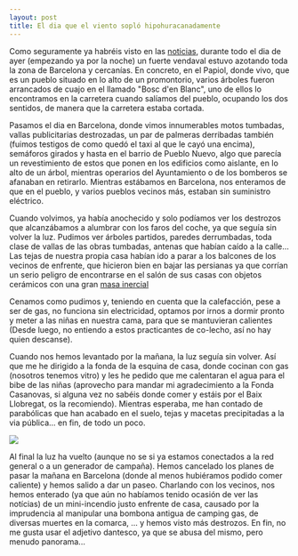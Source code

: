 ```yaml
---
layout: post
title: El dia que el viento sopló hipohuracanadamente
---
```


Como seguramente ya habréis visto en las [noticias](http://www.lavanguardia.es/sucesos/noticias/20090125/53625979013/catalunya-se-recupera-de-un-tragico-temporal-de-viento-que-se-lleva--siete-vidas.html), durante todo el dia de ayer (empezando ya por la noche) un fuerte vendaval estuvo azotando toda la zona de Barcelona y cercanías. En concreto, en el Papiol, donde vivo, que es un pueblo situado en lo alto de un promontorio, varios árboles fueron arrancados de cuajo en el llamado "Bosc d'en Blanc", uno de ellos lo encontramos en la carretera cuando salíamos del pueblo, ocupando los dos sentidos, de manera que la carretera estaba cortada.

 Pasamos el dia en Barcelona, donde vimos innumerables motos tumbadas, vallas publicitarias destrozadas, un par de palmeras derribadas también (fuimos testigos de como quedó el taxi al que le cayó una encima), semáforos girados y hasta en el barrio de Pueblo Nuevo, algo que parecía un revestimiento de estos que ponen en los edificios como aislante, en lo alto de un árbol, mientras operarios del Ayuntamiento  o de los bomberos se afanaban en retirarlo. Mientras estábamos en Barcelona, nos enteramos de que en el pueblo, y varios pueblos vecinos más, estaban sin suministro eléctrico.



 Cuando volvimos, ya había anochecido y solo podíamos ver los destrozos que alcanzábamos a alumbrar con los faros del coche, ya que seguía sin volver la luz. Pudimos ver árboles partidos, paredes derrumbadas, toda clase de vallas de las obras tumbadas, antenas que habían caído a la calle... Las tejas de nuestra propia casa habían ido a parar a los balcones de los vecinos de enfrente, que hicieron bien en bajar las persianas ya que corrían un serio peligro de encontrarse en el salón de sus casas con objetos cerámicos con una gran [masa inercial](http://es.wikipedia.org/wiki/Masa_inercial)

 Cenamos como pudimos y, teniendo en cuenta que la calefacción, pese a ser de gas, no funciona sin electricidad, optamos por irnos a dormir pronto y meter a las niñas en nuestra cama, para que se mantuvieran calientes (Desde luego, no entiendo a estos practicantes de co-lecho, así no hay quien descanse). 

 Cuando nos hemos levantado por la mañana, la luz seguía sin volver. Así que me he dirigido a la fonda de la esquina de casa, donde cocinan con gas (nosotros tenemos vitro) y les he pedido que me calentaran el agua para el bibe de las niñas (aprovecho para mandar mi agradecimiento a la Fonda Casanovas, si alguna vez no sabéis donde comer y estáis por el Baix Llobregat, os la recomiendo). Mientras esperaba, me han contado de parabólicas que han acabado en el suelo, tejas y macetas precipitadas a la via pública... en fin, de todo un poco.

![](http://farm4.static.flickr.com/3358/3225582596_6a8fdab367.jpg)

 Al final la luz ha vuelto (aunque no se si ya estamos conectados a la red general o a un generador de campaña). Hemos cancelado los planes de pasar la mañana en Barcelona (donde al menos hubiéramos podido comer caliente) y hemos salido a dar un paseo. Charlando con los vecinos, nos hemos enterado (ya que aún no habíamos tenido ocasión de ver las notícias) de un mini-incendio justo enfrente de casa, causado por la imprudencia al manipular una bombona antigua de camping gas, de diversas muertes en la comarca, ... y hemos visto más destrozos. En fin, no me gusta usar el adjetivo dantesco, ya que se abusa del mismo, pero menudo panorama...

